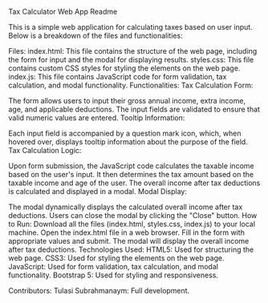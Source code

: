 Tax Calculator Web App Readme

This is a simple web application for calculating taxes based on user input. Below is a breakdown of the files and functionalities:

Files:
index.html: This file contains the structure of the web page, including the form for input and the modal for displaying results.
styles.css: This file contains custom CSS styles for styling the elements on the web page.
index.js: This file contains JavaScript code for form validation, tax calculation, and modal functionality.
Functionalities:
Tax Calculation Form:

The form allows users to input their gross annual income, extra income, age, and applicable deductions.
The input fields are validated to ensure that valid numeric values are entered.
Tooltip Information:

Each input field is accompanied by a question mark icon, which, when hovered over, displays tooltip information about the purpose of the field.
Tax Calculation Logic:

Upon form submission, the JavaScript code calculates the taxable income based on the user's input.
It then determines the tax amount based on the taxable income and age of the user.
The overall income after tax deductions is calculated and displayed in a modal.
Modal Display:

The modal dynamically displays the calculated overall income after tax deductions.
Users can close the modal by clicking the "Close" button.
How to Run:
Download all the files (index.html, styles.css, index.js) to your local machine.
Open the index.html file in a web browser.
Fill in the form with appropriate values and submit.
The modal will display the overall income after tax deductions.
Technologies Used:
HTML5: Used for structuring the web page.
CSS3: Used for styling the elements on the web page.
JavaScript: Used for form validation, tax calculation, and modal functionality.
Bootstrap 5: Used for styling and responsiveness.

Contributors:
Tulasi Subrahmanaym: Full development.
